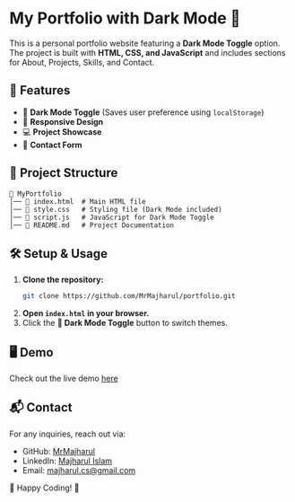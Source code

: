 # My Portfolio with Dark Mode 🌙

This is a personal portfolio website featuring a **Dark Mode Toggle** option. The project is built with **HTML, CSS, and JavaScript** and includes sections for About, Projects, Skills, and Contact.

## 🚀 Features
- 🌙 **Dark Mode Toggle** (Saves user preference using `localStorage`)
- 🎨 **Responsive Design**
- 💻 **Project Showcase**
- 📩 **Contact Form**

## 📂 Project Structure
```
📁 MyPortfolio
│── 📄 index.html  # Main HTML file
│── 🎨 style.css   # Styling file (Dark Mode included)
│── 🚀 script.js   # JavaScript for Dark Mode Toggle
│── 📜 README.md   # Project Documentation
```

## 🛠️ Setup & Usage
1. **Clone the repository:**
   ```sh
   git clone https://github.com/MrMajharul/portfolio.git
   ```
2. **Open `index.html` in your browser.**
3. Click the **🌙 Dark Mode Toggle** button to switch themes.

## 🖥️ Demo
Check out the live demo [here]( https://mrmajharul.github.io/Portfolio/)

## 📬 Contact
For any inquiries, reach out via:
- GitHub: [MrMajharul](https://github.com/MrMajharul)
- LinkedIn: [Majharul Islam](https://www.linkedin.com/in/majharul-islam-68945326b/)
- Email: [majharul.cs@gmail.com](mailto:mrmajharulislam00@gmail.com)

🚀 Happy Coding! 🎉
